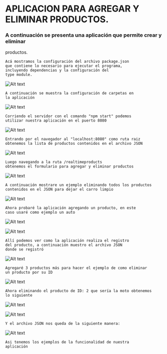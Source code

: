 # APLICACION PARA AGREGAR Y ELIMINAR PRODUCTOS.

### A continuación se presenta una aplicación que permite crear y eliminar

productos.

```
Acá mostramos la configuración del archivo package.json
que contiene lo necesario para ejecutar el programa,
incluyendo dependencias y la configuración del
type module.
```

![Alt text](/desafio_entregable_4/src/public/Img/image.png)

```
A continuación se muestra la configuración de carpetas en
la aplicación
```

![Alt text](/desafio_entregable_4/src/public/Img/image-1.png)

```
Corriendo el servidor con el comando "npm start" podemos
utilizar nuestra aplicación en el puerto 8080
```

![Alt text](/desafio_entregable_4/src/public/Img/image-2.png)

```
Entrando por el navegador al "localhost:8080" como ruta raiz
obtenemos la lista de productos contenidos en el archivo JSON
```

![Alt text](/desafio_entregable_4/src/public/Img/image-3.png)

```
Luego navegando a la ruta /realtimeproducts
obtenemos el formulario para agregar y eliminar productos
```

![Alt text](/desafio_entregable_4/src/public/Img/image-4.png)

```
A continuación mostrare un ejemplo eliminando todos los productos
contenidos en el JSON para dejar el carro limpio
```

![Alt text](/desafio_entregable_4/src/public/Img/image-5.png)

```
Ahora probaré la aplicación agregando un producto, en este
caso usaré como ejemplo un auto
```

![Alt text](/desafio_entregable_4/src/public/Img/image-6.png)

![Alt text](/desafio_entregable_4/src/public/Img/image-7.png)

```
Allí podemos ver como la aplicación realiza el registro
del producto, a continuación muestro el archivo JSON
donde se registró
```

![Alt text](/desafio_entregable_4/src/public/Img/image-8.png)

```
Agregaré 3 productos más para hacer el ejemplo de como eliminar
un producto por su ID
```

![Alt text](/desafio_entregable_4/src/public/Img/image-9.png)

```
Ahora eliminando el producto de ID: 2 que sería la moto obtenemos
lo siguiente
```

![Alt text](/desafio_entregable_4/src/public/Img/image-10.png)

![Alt text](/desafio_entregable_4/src/public/Img/image-11.png)

```
Y el archivo JSON nos queda de la siguiente manera:
```

![Alt text](/desafio_entregable_4/src/public/Img/image-12.png)

```
Asi tenemos los ejemplos de la funcionalidad de nuestra
aplicación
```
